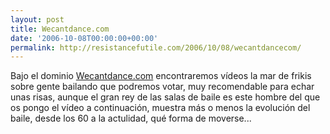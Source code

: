 ```yaml
---
layout: post
title: Wecantdance.com
date: '2006-10-08T00:00:00+00:00'
permalink: http://resistancefutile.com/2006/10/08/wecantdancecom/
---
```

Bajo el dominio <a href="http://wecantdance.com/">Wecantdance.com</a> encontraremos vídeos la mar de frikis sobre gente bailando que podremos votar, muy recomendable para echar unas risas, aunque el gran rey de las salas de baile es este hombre del que os pongo el vídeo a continuación, muestra más o menos la evolución del baile, desde los 60 a la actulidad, qué forma de moverse...

<object width="425" height="350"><param name="movie" value="http://www.youtube.com/v/vf127GeAzp4"></param><param name="wmode" value="transparent"></param><embed src="http://www.youtube.com/v/vf127GeAzp4" type="application/x-shockwave-flash" wmode="transparent" width="425" height="350"></embed></object>
